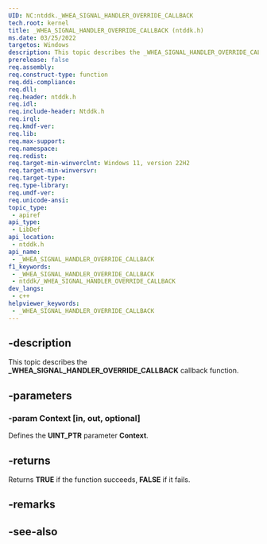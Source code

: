 ```yaml
---
UID: NC:ntddk._WHEA_SIGNAL_HANDLER_OVERRIDE_CALLBACK
tech.root: kernel
title: _WHEA_SIGNAL_HANDLER_OVERRIDE_CALLBACK (ntddk.h)
ms.date: 03/25/2022
targetos: Windows
description: This topic describes the _WHEA_SIGNAL_HANDLER_OVERRIDE_CALLBACK callback function.
prerelease: false
req.assembly: 
req.construct-type: function
req.ddi-compliance: 
req.dll: 
req.header: ntddk.h
req.idl: 
req.include-header: Ntddk.h
req.irql: 
req.kmdf-ver: 
req.lib: 
req.max-support: 
req.namespace: 
req.redist: 
req.target-min-winverclnt: Windows 11, version 22H2
req.target-min-winversvr: 
req.target-type: 
req.type-library: 
req.umdf-ver: 
req.unicode-ansi: 
topic_type:
 - apiref
api_type:
 - LibDef
api_location:
 - ntddk.h
api_name:
 - _WHEA_SIGNAL_HANDLER_OVERRIDE_CALLBACK
f1_keywords:
 - _WHEA_SIGNAL_HANDLER_OVERRIDE_CALLBACK
 - ntddk/_WHEA_SIGNAL_HANDLER_OVERRIDE_CALLBACK
dev_langs:
 - c++
helpviewer_keywords:
 - _WHEA_SIGNAL_HANDLER_OVERRIDE_CALLBACK
---
```


## -description

This topic describes the **_WHEA_SIGNAL_HANDLER_OVERRIDE_CALLBACK** callback function.

## -parameters

### -param Context [in, out, optional]

Defines the **UINT_PTR** parameter **Context**.

## -returns

Returns **TRUE** if the function succeeds, **FALSE** if it fails.

## -remarks

## -see-also
